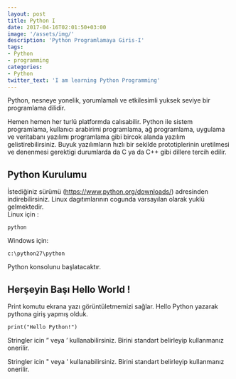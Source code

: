 ```yaml
---
layout: post
title: Python I
date: 2017-04-16T02:01:50+03:00
image: '/assets/img/'
description: 'Python Programlamaya Giris-I'
tags:
- Python
- programming
categories:
- Python
twitter_text: 'I am learning Python Programming'
---
```


<p>Python, nesneye yonelik, yorumlamalı ve etkilesimli yuksek seviye bir programlama dilidir.</p>

<p>Hemen hemen her turlü platformda calısabilir. Python ile sistem programlama, kullanıcı arabirimi programlama, ağ programlama, uygulama ve veritabanı yazılımı programlama gibi bircok alanda yazılım gelistirebilirsiniz. Buyuk yazılımların hızlı bir sekilde prototiplerinin uretilmesi ve denenmesi gerektigi durumlarda da C ya da C++ gibi dillere tercih edilir.</p>



<h2 id="python-kurulumu">Python Kurulumu</h2>

<p>İstediğiniz sürümü (<a href="https://www.python.org/downloads/">https://www.python.org/downloads/</a>)  adresinden indirebilirsiniz. Linux dagıtımlarının cogunda varsayılan olarak yuklü gelmektedir. <br>
 Linux için :</p>

<pre><code>python
</code></pre>

<p>Windows için:</p>

<pre><code>c:\python27\python
</code></pre>

<p>Python konsolunu başlatacaktır.</p>



<h2 id="herşeyin-başı-hello-world">Herşeyin Başı Hello World !</h2>

<p>Print komutu ekrana yazı görüntületmemizi sağlar. Hello Python yazarak pythona giriş yapmış olduk.</p>

<pre><code>print("Hello Python!")
</code></pre>

<p>Stringler icin ” veya ’ kullanabilirsiniz. Birini standart belirleyip kullanmanız onerilir. </p>

Stringler icin " veya ' kullanabilirsiniz. Birini standart belirleyip kullanmanız onerilir.
